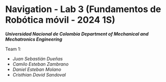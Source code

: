 # Navigation - Lab 3 (Fundamentos de Robótica móvil - 2024 1S)

***Universidad Nacional de Colombia***
***Department of Mechanical and Mechatronics Engineering***

Team 1:

* *Juan Sebastián Dueñas*
* *Camilo Esteban Zambrano*
* *Daniel Esteban Molano*
* *Cristhian David Sandoval*
  